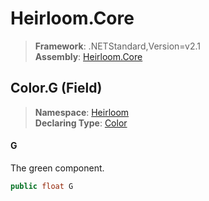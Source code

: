 # Heirloom.Core

> **Framework**: .NETStandard,Version=v2.1  
> **Assembly**: [Heirloom.Core][0]

## Color.G (Field)

> **Namespace**: [Heirloom][0]  
> **Declaring Type**: [Color][1]

#### G

The green component.

```cs
public float G
```

[0]: ../../../Heirloom.Core.md
[1]: ../Color.md
